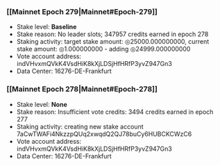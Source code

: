 ### [[Mainnet Epoch 279|Mainnet#Epoch-279]]
* Stake level: **Baseline**
* Stake reason: No leader slots; 347957 credits earned in epoch 278
* Staking activity: target stake amount: ◎25000.000000000, current stake amount: ◎1.000000000 - adding ◎24999.000000000
* Vote account address: indVHvxmQVkK4VsdHiK8kXjLDSjHfHRfP3yvZ947Gn3
* Data Center: 16276-DE-Frankfurt
### [[Mainnet Epoch 278|Mainnet#Epoch-278]]
* Stake level: **None**
* Stake reason: Insufficient vote credits: 3494 credits earned in epoch 277
* Staking activity: creating new stake account 7aCwTWAFi4NkzzpQUq2xwqdQ2QJ78buCy6HUBCKCWzC6
* Vote account address: indVHvxmQVkK4VsdHiK8kXjLDSjHfHRfP3yvZ947Gn3
* Data Center: 16276-DE-Frankfurt